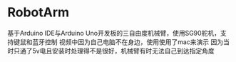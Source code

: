 # RobotArm
基于Arduino IDE与Arduino Uno开发板的三自由度机械臂，使用SG90舵机，支持键鼠和蓝牙控制
视频中因为自己电脑不在身边，使用使用了mac来演示
因为当时只通了5v电且安装时处理得不是很好，机械臂有时无法自己到达指定角度
